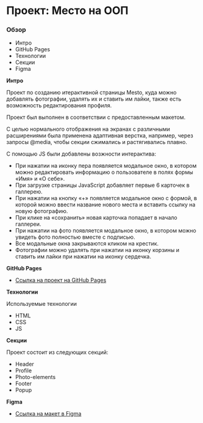 # Проект: Место на ООП

### Обзор

- Интро
- GitHub Pages
- Технологии
- Секции
- Figma

**Интро**

Проект по созданию итерактивной страницы Mesto, куда можно добавлять фотографии, удалять их и ставить им лайки, также есть возможность редактирования профиля.

Проект был выполнен в соответствии с предоставленным макетом.

С целью нормального отображения на экранах с различными расширениями была применена адаптивная верстка, например, через запросы @media, чтобы секции сжимались и растягивались плавно.

С помощью JS были добавлены возжности интерактива:

- При нажатии на иконку пера появляется модальное окно, в котором можно редактировать информацию о пользователе в полях формы «Имя» и «О себе».
- При загрузке страницы JavaScript добавляет первые 6 карточек в галлерею.
- При нажатии на кнопку «+» появляется модальное окно с формой, в которой можно ввести название нового места и вставить ссылку на новую фотографию.
- При клике на «сохранить» новая карточка попадает в начало галлереи.
- При нажатии на фото появляется модальное окно, в котором можно увидеть фото полностью вместе с подписью.
- Все модальные окна закрываются кликом на крестик.
- Фотографии можно удалять при нажатии на иконку корзины и ставить им лайки при нажатии на иконку сердечка.

**GitHub Pages**

- [Ссылка на проект на GitHub Pages](https://kovolga.github.io/mesto-project/)

**Технологии**

Используемые технологии

- HTML
- CSS
- JS

**Секции**

Проект состоит из следующих секций:

- Header
- Profile
- Photo-elements
- Footer
- Popup

**Figma**

- [Ссылка на макет в Figma](https://www.figma.com/file/2cn9N9jSkmxD84oJik7xL7/JavaScript.-Sprint-4?node-id=0%3A1)
